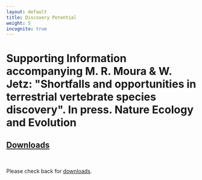 ```yaml
---
layout: default
title: Discovery Potential
weight: 5
incognito: true
---
```



Supporting Information accompanying M. R. Moura & W. Jetz: "Shortfalls and opportunities in terrestrial vertebrate species discovery". In press. Nature Ecology and Evolution
====================================


## [Downloads](#downloads)

<br /> 

Please check back for [downloads](https://data.vertlife.org/).

